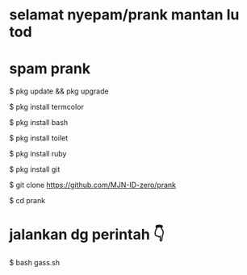 # selamat nyepam/prank mantan lu tod
# spam prank

$ pkg update && pkg upgrade

$ pkg install termcolor

$ pkg install bash

$ pkg install toilet

$ pkg install ruby

$ pkg install git 

$ git clone https://github.com/MJN-ID-zero/prank

$ cd prank
# jalankan dg perintah 👇
$ bash gass.sh
